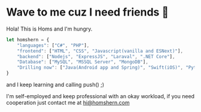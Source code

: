 # Wave to me cuz I need friends 👋

Hola! This is Homs and I'm hungry.

```javascript
let homshern = {
    "languages": ["C#", "PHP"],
    "frontend": ["HTML", "CSS", "Javascript(vanilla and ESNext)"],
    "backend": ["Nodejs", "ExpressJS", "Laraval", ".NET Core"],
    "Database": ["MySQL", "MSSQL Server", "MongoDB"],
    "Drilling now": ["Java(Android app and Spring)", "Swift(iOS)", "Python(Flask)", "Redis"]
}
```

and I keep learning and calling push() ;)

I'm self-employed and keep professional with an okay workload, if you need cooperation just contact me at hi@homshern.com